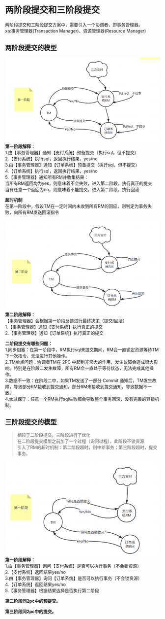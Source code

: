 # 两阶段提交和三阶段提交

两阶段提交和三阶段提交方案中，需要引入一个协调者，即事务管理器。   
xa:事务管理器(Transaction Manager)、资源管理器(Resource Manager)   

## 两阶段提交的模型

![Alt](../img/分布式事务-三阶段提交-第二阶段.jpg)   
**第一阶段解释：**    
1.由【事务管理器】通知【支付系统】预备提交（执行sql，但不提交）    
2.【支付系统】执行sql，返回执行结果，yes/no    
3.由【事务管理器】通知【订单系统】预备提交（执行sql，但不提交）    
4.【订单系统】执行sql，返回执行结果，yes/no    
5.【事务管理器】通知所有RM并收集结果：    
当所有RM返回均为yes，则意味着不会失败，进入第二阶段，执行真正的提交    
当有任意一个返回为no，则意味着不能提交，进入第二阶段，执行回滚 
   
**超时机制**    
在第一阶段中，假设TM在一定时间内未收到所有RM的回应，则判定为事务失败，向所有RM发送回滚指令   

![Alt](../img/分布式事务-三阶段提交-第三阶段.jpg)   
**第二阶段解释：**   
【事务管理器】会根据第一阶段反馈进行最终决策（提交/回滚）     
1.【事务管理器】通知【支付系统】执行真正的提交     
2.【事务管理器】通知【订单系统】执行真正的提交     


**二阶段提交有哪些问题：**   
1.同步阻塞：在第一阶段中，RM执行sql未提交期间，RM会一直锁定资源等待TM下一次指令，无法进行其他操作。   
2.TM单点问题：协调者TM在 2PC 中起到非常大的作用，发生故障会造成很大影响。特别是在阶段二发生故障，所有RM会一直处于等待状态，无法完成其他操作。    
3.数据不一致：在阶段二中，如果TM发送了一部分 Commit 通知后，TM发生故障，导致部分RM接收到提交通知，部分RM未接收到提交通知，导致数据不一致。   
4.太过保守：任意一个RM执行sql失败都会导致整个事务回滚，没有完善的容错机制。   

## 三阶段提交的模型

> 相较于二阶段提交，三阶段进行了优化     
> 在二阶段提交模型之前加了一个过程（询问过程），此阶段不锁资源   
> 引入了RM的超时机制：第二阶段超时，则中断事务；第三阶段超时，提交事务。    


![Alt](../img/分布式事务-三阶段提交-第一阶段.jpg)     
**第一阶段解释：**   
1.由【事务管理器】询问【支付系统】是否可以执行事务（不会锁资源）         
2.【支付系统】返回结果yes/no    
3.由【事务管理器】询问【订单系统】是否可以执行事务（不会锁资源）    
4.【订单系统】返回结果yes/no     
5.【事务管理器】根据结果选择是否执行第二阶段     

**第二阶段同2pc中的预提交。**   

**第三阶段同2pc中的提交。**   




 